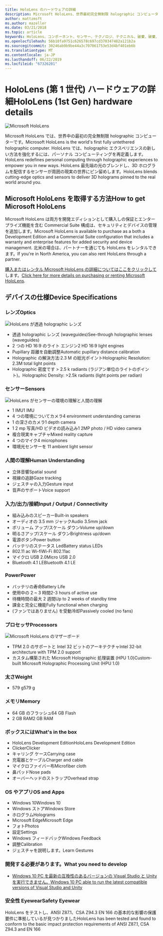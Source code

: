 ```yaml
---
title: HoloLens のハードウェアの詳細
description: Microsoft HoloLens、世界最初完全無制限 holographic コンピューター Windows を実行して構成するコンポーネントの概要を説明します。
author: mattzmsft
ms.author: mazeller
ms.date: 03/21/2018
ms.topic: article
keywords: HoloLens、コンポーネント、センサー、テクノロジ、テクニカル、破棄、破棄、
ms.openlocfilehash: 56b10fa9751c626578c697cd370347482a121b2a
ms.sourcegitcommit: 30246ab9b9be44a3c707061753e53d4bf401eb6b
ms.translationtype: MT
ms.contentlocale: ja-JP
ms.lasthandoff: 06/22/2019
ms.locfileid: "67326201"
---
```

# <a name="hololens-1st-gen-hardware-details"></a><span data-ttu-id="4a090-104">HoloLens (第 1 世代) ハードウェアの詳細</span><span class="sxs-lookup"><span data-stu-id="4a090-104">HoloLens (1st Gen) hardware details</span></span>

![Microsoft HoloLens](images/see-through-400px.jpg)

<span data-ttu-id="4a090-106">Microsoft HoloLens では、世界中の最初の完全無制限 holographic コンピューターです。</span><span class="sxs-lookup"><span data-stu-id="4a090-106">Microsoft HoloLens is the world's first fully untethered holographic computer.</span></span> <span data-ttu-id="4a090-107">HoloLens では、holographic エクスペリエンスの新しい方法を強化するには、パーソナル コンピューティングを再定義します。</span><span class="sxs-lookup"><span data-stu-id="4a090-107">HoloLens redefines personal computing through holographic experiences to empower you in new ways.</span></span> <span data-ttu-id="4a090-108">HoloLens 最先端の光のブレンドし、3D ホログラムを配信するセンサーが周囲の現実の世界にピン留めします。</span><span class="sxs-lookup"><span data-stu-id="4a090-108">HoloLens blends cutting-edge optics and sensors to deliver 3D holograms pinned to the real world around you.</span></span>

## <a name="how-to-get-microsoft-hololens"></a><span data-ttu-id="4a090-109">Microsoft HoloLens を取得する方法</span><span class="sxs-lookup"><span data-stu-id="4a090-109">How to get Microsoft HoloLens</span></span>

<span data-ttu-id="4a090-110">Microsoft HoloLens は両方を開発エディションとして購入しの保証とエンタープライズ機能を含む Commercial Suite 構成は、セキュリティとデバイスの管理を追加します。</span><span class="sxs-lookup"><span data-stu-id="4a090-110">Microsoft HoloLens is available to purchase as a both a Development Edition and a Commercial Suite configuration that includes a warranty and enterprise features for added security and device management.</span></span> <span data-ttu-id="4a090-111">北米の場合は、パートナーを通じても HoloLens をレンタルできます。</span><span class="sxs-lookup"><span data-stu-id="4a090-111">If you're in North America, you can also rent HoloLens through a partner.</span></span>

<span data-ttu-id="4a090-112">[購入またはレンタル Microsoft HoloLens の詳細についてはここをクリックして](https://www.microsoft.com/hololens/buy)します。</span><span class="sxs-lookup"><span data-stu-id="4a090-112">[Click here for more details on purchasing or renting Microsoft HoloLens](https://www.microsoft.com/hololens/buy).</span></span>

## <a name="device-specifications"></a><span data-ttu-id="4a090-113">デバイスの仕様</span><span class="sxs-lookup"><span data-stu-id="4a090-113">Device Specifications</span></span>

### <a name="optics"></a><span data-ttu-id="4a090-114">レンズ</span><span class="sxs-lookup"><span data-stu-id="4a090-114">Optics</span></span>

![HoloLens が透過 holographic レンズ](images/displays-400px.jpg)
* <span data-ttu-id="4a090-116">透過 holographic レンズ (waveguides)</span><span class="sxs-lookup"><span data-stu-id="4a090-116">See-through holographic lenses (waveguides)</span></span>
* <span data-ttu-id="4a090-117">2 つの HD 16:9 のライト エンジン</span><span class="sxs-lookup"><span data-stu-id="4a090-117">2 HD 16:9 light engines</span></span>
* <span data-ttu-id="4a090-118">Pupillary 距離を自動調整</span><span class="sxs-lookup"><span data-stu-id="4a090-118">Automatic pupillary distance calibration</span></span>
* <span data-ttu-id="4a090-119">Holographic の解決方法:2.3 M の総光ポイント</span><span class="sxs-lookup"><span data-stu-id="4a090-119">Holographic Resolution: 2.3M total light points</span></span>
* <span data-ttu-id="4a090-120">Holographic 密度です > 2.5 k radiants (ラジアン単位のライトのポイント)。</span><span class="sxs-lookup"><span data-stu-id="4a090-120">Holographic Density: >2.5k radiants (light points per radian)</span></span>

### <a name="sensors"></a><span data-ttu-id="4a090-121">センサー</span><span class="sxs-lookup"><span data-stu-id="4a090-121">Sensors</span></span>

![HoloLens がセンサーの環境の理解と人間の理解](images/sensor-bar-400px.jpg)
* <span data-ttu-id="4a090-123">1 IMU</span><span class="sxs-lookup"><span data-stu-id="4a090-123">1 IMU</span></span>
* <span data-ttu-id="4a090-124">4 つの環境についてカメラ</span><span class="sxs-lookup"><span data-stu-id="4a090-124">4 environment understanding cameras</span></span>
* <span data-ttu-id="4a090-125">1 の深さのカメラ</span><span class="sxs-lookup"><span data-stu-id="4a090-125">1 depth camera</span></span>
* <span data-ttu-id="4a090-126">1 2 mp 写真/HD ビデオの読み込み</span><span class="sxs-lookup"><span data-stu-id="4a090-126">1 2MP photo / HD video camera</span></span>
* <span data-ttu-id="4a090-127">複合現実キャプチャ</span><span class="sxs-lookup"><span data-stu-id="4a090-127">Mixed reality capture</span></span>
* <span data-ttu-id="4a090-128">4 つのマイク</span><span class="sxs-lookup"><span data-stu-id="4a090-128">4 microphones</span></span>
* <span data-ttu-id="4a090-129">環境光センサーを 1</span><span class="sxs-lookup"><span data-stu-id="4a090-129">1 ambient light sensor</span></span>

### <a name="human-understanding"></a><span data-ttu-id="4a090-130">人間の理解</span><span class="sxs-lookup"><span data-stu-id="4a090-130">Human Understanding</span></span>
* <span data-ttu-id="4a090-131">立体音響</span><span class="sxs-lookup"><span data-stu-id="4a090-131">Spatial sound</span></span>
* <span data-ttu-id="4a090-132">視線の追跡</span><span class="sxs-lookup"><span data-stu-id="4a090-132">Gaze tracking</span></span>
* <span data-ttu-id="4a090-133">ジェスチャの入力</span><span class="sxs-lookup"><span data-stu-id="4a090-133">Gesture input</span></span>
* <span data-ttu-id="4a090-134">音声のサポート</span><span class="sxs-lookup"><span data-stu-id="4a090-134">Voice support</span></span>

### <a name="input--output--connectivity"></a><span data-ttu-id="4a090-135">入力/出力/接続</span><span class="sxs-lookup"><span data-stu-id="4a090-135">Input / Output / Connectivity</span></span>
* <span data-ttu-id="4a090-136">組み込みのスピーカー</span><span class="sxs-lookup"><span data-stu-id="4a090-136">Built-in speakers</span></span>
* <span data-ttu-id="4a090-137">オーディオの 3.5 mm ジャック</span><span class="sxs-lookup"><span data-stu-id="4a090-137">Audio 3.5mm jack</span></span>
* <span data-ttu-id="4a090-138">ボリューム アップ/スケール ダウン</span><span class="sxs-lookup"><span data-stu-id="4a090-138">Volume up/down</span></span>
* <span data-ttu-id="4a090-139">明るさアップ/スケール ダウン</span><span class="sxs-lookup"><span data-stu-id="4a090-139">Brightness up/down</span></span>
* <span data-ttu-id="4a090-140">電源ボタン</span><span class="sxs-lookup"><span data-stu-id="4a090-140">Power button</span></span>
* <span data-ttu-id="4a090-141">バッテリのステータス Led</span><span class="sxs-lookup"><span data-stu-id="4a090-141">Battery status LEDs</span></span>
* <span data-ttu-id="4a090-142">802.11 ac Wi-fi</span><span class="sxs-lookup"><span data-stu-id="4a090-142">Wi-Fi 802.11ac</span></span>
* <span data-ttu-id="4a090-143">マイクロ USB 2.0</span><span class="sxs-lookup"><span data-stu-id="4a090-143">Micro USB 2.0</span></span>
* <span data-ttu-id="4a090-144">Bluetooth 4.1 LE</span><span class="sxs-lookup"><span data-stu-id="4a090-144">Bluetooth 4.1 LE</span></span>

### <a name="power"></a><span data-ttu-id="4a090-145">Power</span><span class="sxs-lookup"><span data-stu-id="4a090-145">Power</span></span>
* <span data-ttu-id="4a090-146">バッテリの寿命</span><span class="sxs-lookup"><span data-stu-id="4a090-146">Battery Life</span></span>
* <span data-ttu-id="4a090-147">使用中の 2 ~ 3 時間</span><span class="sxs-lookup"><span data-stu-id="4a090-147">2-3 hours of active use</span></span>
* <span data-ttu-id="4a090-148">待機時間の最大 2 週間</span><span class="sxs-lookup"><span data-stu-id="4a090-148">Up to 2 weeks of standby time</span></span>
* <span data-ttu-id="4a090-149">課金と完全に機能</span><span class="sxs-lookup"><span data-stu-id="4a090-149">Fully functional when charging</span></span>
* <span data-ttu-id="4a090-150">(ファンではありません) を受動冷却</span><span class="sxs-lookup"><span data-stu-id="4a090-150">Passively cooled (no fans)</span></span>

### <a name="processors"></a><span data-ttu-id="4a090-151">プロセッサ</span><span class="sxs-lookup"><span data-stu-id="4a090-151">Processors</span></span>

![Microsoft HoloLens のマザーボード](images/motherboard-400px.jpg)
* <span data-ttu-id="4a090-153">TPM 2.0 のサポートと Intel 32 ビットのアーキテクチャ</span><span class="sxs-lookup"><span data-stu-id="4a090-153">Intel 32-bit architecture with TPM 2.0 support</span></span>
* <span data-ttu-id="4a090-154">カスタム構築された Microsoft Holographic 処理装置 (HPU 1.0)</span><span class="sxs-lookup"><span data-stu-id="4a090-154">Custom-built Microsoft Holographic Processing Unit (HPU 1.0)</span></span>

### <a name="weight"></a><span data-ttu-id="4a090-155">太さ</span><span class="sxs-lookup"><span data-stu-id="4a090-155">Weight</span></span>
* <span data-ttu-id="4a090-156">579 g</span><span class="sxs-lookup"><span data-stu-id="4a090-156">579 g</span></span>

### <a name="memory"></a><span data-ttu-id="4a090-157">メモリ</span><span class="sxs-lookup"><span data-stu-id="4a090-157">Memory</span></span>
* <span data-ttu-id="4a090-158">64 GB のフラッシュ</span><span class="sxs-lookup"><span data-stu-id="4a090-158">64 GB Flash</span></span>
* <span data-ttu-id="4a090-159">2 GB RAM</span><span class="sxs-lookup"><span data-stu-id="4a090-159">2 GB RAM</span></span>

### <a name="whats-in-the-box"></a><span data-ttu-id="4a090-160">ボックスには</span><span class="sxs-lookup"><span data-stu-id="4a090-160">What's in the box</span></span>
* <span data-ttu-id="4a090-161">HoloLens Development Edition</span><span class="sxs-lookup"><span data-stu-id="4a090-161">HoloLens Development Edition</span></span>
* <span data-ttu-id="4a090-162">Clicker</span><span class="sxs-lookup"><span data-stu-id="4a090-162">Clicker</span></span>
* <span data-ttu-id="4a090-163">キャリング ケース</span><span class="sxs-lookup"><span data-stu-id="4a090-163">Carrying case</span></span>
* <span data-ttu-id="4a090-164">充電器とケーブル</span><span class="sxs-lookup"><span data-stu-id="4a090-164">Charger and cable</span></span>
* <span data-ttu-id="4a090-165">マイクロファイバー布</span><span class="sxs-lookup"><span data-stu-id="4a090-165">Microfiber cloth</span></span>
* <span data-ttu-id="4a090-166">鼻パッド</span><span class="sxs-lookup"><span data-stu-id="4a090-166">Nose pads</span></span>
* <span data-ttu-id="4a090-167">オーバーヘッドのストラップ</span><span class="sxs-lookup"><span data-stu-id="4a090-167">Overhead strap</span></span>

### <a name="os-and-apps"></a><span data-ttu-id="4a090-168">OS やアプリ</span><span class="sxs-lookup"><span data-stu-id="4a090-168">OS and Apps</span></span>
* <span data-ttu-id="4a090-169">Windows 10</span><span class="sxs-lookup"><span data-stu-id="4a090-169">Windows 10</span></span>
* <span data-ttu-id="4a090-170">Windows ストア</span><span class="sxs-lookup"><span data-stu-id="4a090-170">Windows Store</span></span>
* <span data-ttu-id="4a090-171">ホログラム</span><span class="sxs-lookup"><span data-stu-id="4a090-171">Holograms</span></span>
* <span data-ttu-id="4a090-172">Microsoft Edge</span><span class="sxs-lookup"><span data-stu-id="4a090-172">Microsoft Edge</span></span>
* <span data-ttu-id="4a090-173">フォト</span><span class="sxs-lookup"><span data-stu-id="4a090-173">Photos</span></span>
* <span data-ttu-id="4a090-174">設定</span><span class="sxs-lookup"><span data-stu-id="4a090-174">Settings</span></span>
* <span data-ttu-id="4a090-175">Windows フィードバック</span><span class="sxs-lookup"><span data-stu-id="4a090-175">Windows Feedback</span></span>
* <span data-ttu-id="4a090-176">調整</span><span class="sxs-lookup"><span data-stu-id="4a090-176">Calibration</span></span>
* <span data-ttu-id="4a090-177">ジェスチャを説明します。</span><span class="sxs-lookup"><span data-stu-id="4a090-177">Learn Gestures</span></span>

### <a name="what-you-need-to-develop"></a><span data-ttu-id="4a090-178">開発する必要があります。</span><span class="sxs-lookup"><span data-stu-id="4a090-178">What you need to develop</span></span>
* [<span data-ttu-id="4a090-179">Windows 10 PC を最新の互換性のあるバージョンの Visual Studio と Unity を実行できません。</span><span class="sxs-lookup"><span data-stu-id="4a090-179">Windows 10 PC able to run the latest compatible versions of Visual Studio and Unity</span></span>](install-the-tools.md)

### <a name="safety-eyewear"></a><span data-ttu-id="4a090-180">安全性 Eyewear</span><span class="sxs-lookup"><span data-stu-id="4a090-180">Safety Eyewear</span></span>

<span data-ttu-id="4a090-181">HoloLens をテストし、ANSI Z87.1、CSA Z94.3 EN 166 の基本的な影響の保護要件に準拠しているが見つかりました</span><span class="sxs-lookup"><span data-stu-id="4a090-181">HoloLens has been tested and found to conform to the basic impact protection requirements of ANSI Z87.1, CSA Z94.3 and EN 166</span></span>
